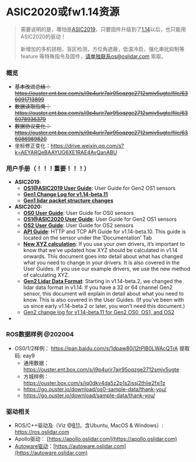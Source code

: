 # ASIC2020或fw1.14资源

> 需要说明的是，哪怕是[ASIC2019](/asic2019)，只要固件升级到了[1.14](https://drive.weixin.qq.com/s?k=AEYARQeBAAYI0GVkHtAE4AvQanABU)以后，也只能用ASIC2020的驱动！
>
> 新增加的多机锁相，盲区检测，方位角遮蔽，低温冷启，强化串扰抑制等feature 等特殊指令及固件，请单独联系os@oslidar.com 索取。

### 概览

- ~~基本改进总结：https://ouster.ent.box.com/s/i9p4urir7ajr95oqzge2712smjv5ugte/file/636091713899~~
- ~~数据读取指南：https://ouster.ent.box.com/s/i9p4urir7ajr95oqzge2712smjv5ugte/file/636078936379~~
- ~~数据协议变化：https://ouster.ent.box.com/s/i9p4urir7ajr95oqzge2712smjv5ugte/file/636086989820~~
- 坐标修正变化：https://drive.weixin.qq.com/s?k=AEYARQeBAAYUG6XE1RAE4AvQanABU

### 用户手册（！！！重要！！！）

- **ASIC2019**:
  - **[OS1@ASIC2019 User Guide](https://data.ouster.io/beta-program/v1.14-beta-11/OS1-Gen1-User-Guide-v1.14.0-beta.11.pdf)**: User Guide for Gen2 OS1 sensors
  - **[Gen1 Change Log  for v1.14-beta.11](https://go.ouster.io/cs/c/?cta_guid=18303bad-efc7-46d7-8f15-b712ce112a94&placement_guid=3936884e-40f9-4aea-8bfa-13cac728a4f8&portal_id=5054152&canon=https%3A%2F%2Fgo.ouster.io%2Fbeta-program%2Fbeta-10%2F&redirect_url=APefjpF5GMrVWGOckS26FrhGQB7VwwVTIkLWvgZty7TfjOY9EhW5V8yNmQOjTty2PjeYCcz9VL8BYLfCKLaeMpCaBrILf6zGZsaMQqmKL56L9LoFFzFMhl3_k_RZueGTyOepD0wTMUrqy39rUaB6Slv7hdSKhVupA9zDEMZSJ_X7PfMmSTFr1m49v6auoLMjVWrmqSvQiQv1gSpCD6Wex3R_PIVDbWwXNmBomgdwQ1sBQYWilcns1soy5FYSXSrRhq_9_lRIzEJxOFebcrnBX-EIZQ90OP20tLYWYbOL-e6aDiUUlKXZ3hWbKhtYgOLA0ehpyICmn9Is&click=34962130-1228-4c01-bab7-d92ecdfa9de0&hsutk=f7f9fa89a9b3a83930a447116d9a1796&signature=AAH58kH5h1_AjQy61oTFgE_fuoihwlopzQ&pageId=29569243223&__hstc=82216777.f7f9fa89a9b3a83930a447116d9a1796.1589280439546.1592541417311.1592549839117.7&__hssc=82216777.1.1592549839117&__hsfp=2237477749&contentType=landing-page)**
  - **[Gen1 lidar packet structure changes](https://data.ouster.io/beta-program/v1.14-beta-10/Gen1%20lidar%20data%20structure.pdf)**
- **ASIC2020:**
  - **[OS0 User Guide](https://data.ouster.io/beta-program/v1.14-beta-11/OS0-User-Guide-v1.14.0-beta.11.pdf)**: User Guide for OS0 sensors
  - **[OS1@ASIC2020 User Guide](https://data.ouster.io/beta-program/v1.14-beta-11/OS1-User-Guide-v1.14.0-beta.11.pdf)**: User Guide for Gen2 OS1 sensors
  - **[OS2 User Guide](https://data.ouster.io/beta-program/v1.14-beta-11/OS2-User-Guide-v1.14.0-beta.11.pdf)**: User Guide for OS2 sensors
  - **[API Guide](https://data.ouster.io/beta-program/v1.14-beta-11/Ouster-Sensor-API-Guide-v1.14.0-beta.11.pdf)**: HTTP and TCP API Guide for v1.14-beta.10. This guide is located on the sensor under the ‘Documentation’ Tab
  - **[New XYZ calculation](https://data.ouster.io/beta-program/v1.14-beta-10/New%20lidar%20range%20data%20to%20XYZ.pdf)**: If you use your own drivers, it’s important to know that we’ve updated how XYZ should be calculated in v1.14 onwards. This document goes into detail about what has changed what you need to change in your drivers. It is also covered in the User Guides. If you use our example drivers, we use the new method of calculating XYZ.
  - **[Gen2 Lidar Data Format](https://data.ouster.io/beta-program/v1.14-beta-10/Gen2%20lidar%20data%20structure.pdf)**: Starting in v1.14-beta.2, we changed the lidar data format in v1.14. If you have a 32 or 64 channel Gen2 sensor, this document will explain in detail about what you need to know. This is also covered in the User Guides. (If you’ve been with us since early v1.14-beta.2 or later, you won’t need this document.)
  - [Gen2 change log for v1.14-beta.11 for Gen2 OS0, OS1, and OS2](https://go.ouster.io/cs/c/?cta_guid=fcb45be5-8e29-4da4-852e-20223246fd9f&placement_guid=a4330d4a-5d67-49ab-9f3a-647007a6ddec&portal_id=5054152&canon=https%3A%2F%2Fgo.ouster.io%2Fbeta-program%2Fbeta-10%2F&redirect_url=APefjpGi_8ITxKWgEFTd8LixwirlQZr89n5aEFGQSTf-bAX-4ilaQZ1ptEg-wJJ2_nfNNz59iHBogspb7y9T-EWQ017u10MRB6znTF5iVjQBhaFxms771fCIXPRSTWKk8zkSlvba1UkWYHqkH-fwr9NoElBw5IYrBJphRQ4rNWEaxmdjc30xozUeoMNc7Jag2388ZRiQZgMLQs702jLWOxAXywaLeoakBGr1oJ-fILCgrcaltTkHVCug2bfnynMhrtfIUkHU3n9yu0pqsM3gQuwvS3x2VZW6FNRhn0Y6YtFU4vWzOUPKeNAOKWSnjT8TOmgdFL7qeofa&click=ae5a13c8-5594-43dc-ab41-aa74d1a8c30e&hsutk=f7f9fa89a9b3a83930a447116d9a1796&signature=AAH58kEqrN7h1RuiRSWyHA7T9rjIW0sbsg&pageId=29569243223&__hstc=82216777.f7f9fa89a9b3a83930a447116d9a1796.1589280439546.1592541417311.1592549839117.7&__hssc=82216777.1.1592549839117&__hsfp=2237477749&contentType=landing-page)
- 



### ROS数据样例 @202004

- OS0/1/2样例： https://pan.baidu.com/s/1dpaw80j12tPlB0LWAcQTrA 提取码: eay9
  - 通用数据：https://ouster.ent.box.com/s/i9p4urir7ajr95oqzge2712smjv5ugte
  - 方城样例：https://ouster.box.com/s/iq0dkv4da5z2p1s2issj2thiie2fxi1z
  - https://go.ouster.io/download/os0-sample-data/thank-you/
  - https://go.ouster.io/download/sample-data/thank-you/



### 驱动相关

- ROS/C++驱动及（Viz @[B11](https://drive.weixin.qq.com/s?k=AEYARQeBAAYhomu3kDAE4AvQanABU)，含Ubuntu, MacOS & Windows）:   https://ros.oslidar.com
- Apollo驱动：   [https://apollo.oslidar.com](https://apollo.oslidar.com)
- [Autoware驱动](https://docs.wixstatic.com/ugd/984e93_b4e43111b1dd420cb3bc2c3e13071e71.pdf?index=true)：[https://autoware.oslidar.com](https://autoware.oslidar.com)